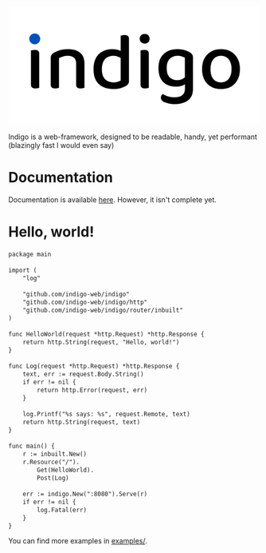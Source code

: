<img src="indigo.svg" alt="This is just a logo" title="What are you looking for?"/>

Indigo is a web-framework, designed to be readable, handy, yet performant (blazingly fast I would even say)

# Documentation

Documentation is available [here](https://floordiv.gitbook.io/indigo/). However, it isn't complete yet.

# Hello, world!

```golang
package main

import (
	"log"

	"github.com/indigo-web/indigo"
	"github.com/indigo-web/indigo/http"
	"github.com/indigo-web/indigo/router/inbuilt"
)

func HelloWorld(request *http.Request) *http.Response {
	return http.String(request, "Hello, world!")
}

func Log(request *http.Request) *http.Response {
	text, err := request.Body.String()
	if err != nil {
		return http.Error(request, err)
	}

	log.Printf("%s says: %s", request.Remote, text)
	return http.String(request, text)
}

func main() {
	r := inbuilt.New()
	r.Resource("/").
		Get(HelloWorld).
		Post(Log)

	err := indigo.New(":8080").Serve(r)
	if err != nil {
		log.Fatal(err)
	}
}

```

You can find more examples in [examples/](https://github.com/indigo-web/indigo/tree/master/examples).
